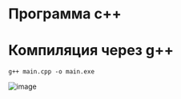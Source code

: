 # Программа c++

# Компиляция через g++

```
g++ main.cpp -o main.exe
```

![image](https://github.com/user-attachments/assets/1613ad95-1856-4872-86a9-562d1cfc6c87)
